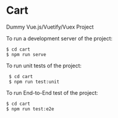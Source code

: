 # Cart
Dummy Vue.js/Vuetify/Vuex Project

To run a development server of the project:
```
$ cd cart
$ npm run serve
```

To run unit tests of the project:
```
 $ cd cart
 $ npm run test:unit
```

To run End-to-End test of the project:
```
$ cd cart
$ npm run test:e2e
```